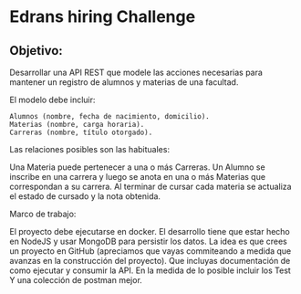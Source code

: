 # Edrans hiring Challenge

## Objetivo:
 Desarrollar una API REST que modele las acciones necesarias para mantener un registro de alumnos y materias de una
 facultad.

El modelo debe incluir:

    Alumnos (nombre, fecha de nacimiento, domicilio). 
    Materias (nombre, carga horaria).
    Carreras (nombre, título otorgado).

Las relaciones posibles son las habituales:
 
Una Materia puede pertenecer a una o más Carreras. 
Un Alumno se inscribe en una carrera y luego se anota en una o más Materias que correspondan a su carrera.
Al terminar de cursar cada materia se actualiza el estado de cursado y la nota obtenida.

Marco de trabajo:

El proyecto debe ejecutarse en docker.
El desarrollo tiene que estar hecho en NodeJS y usar MongoDB para persistir los datos.
La idea es que crees un proyecto en GitHub (apreciamos que vayas commiteando a medida que avanzas en la construcción del
proyecto). Que incluyas documentación de como ejecutar y consumir la API.
En la medida de lo posible incluir los Test
Y una colección de postman mejor.
